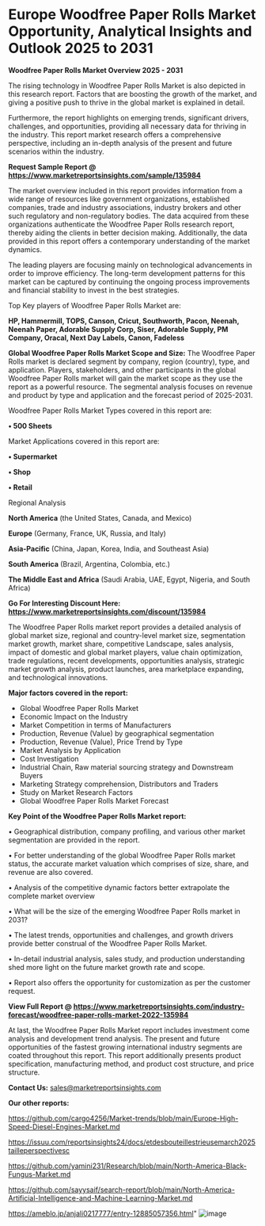 # Europe Woodfree Paper Rolls Market Opportunity, Analytical Insights and Outlook 2025 to 2031

<Strong> Woodfree Paper Rolls Market Overview 2025 - 2031</strong>

The rising technology in Woodfree Paper Rolls Market is also depicted in this research report. Factors that are boosting the growth of the market, and giving a positive push to thrive in the global market is explained in detail.

Furthermore, the report highlights on emerging trends, significant drivers, challenges, and opportunities, providing all necessary data for thriving in the industry. This report market research offers a comprehensive perspective, including an in-depth analysis of the present and future scenarios within the industry.

<strong>Request Sample Report @ <a href=https://www.marketreportsinsights.com/sample/135984>https://www.marketreportsinsights.com/sample/135984</a></strong>

The market overview included in this report provides information from a wide range of resources like government organizations, established companies, trade and industry associations, industry brokers and other such regulatory and non-regulatory bodies. The data acquired from these organizations authenticate the Woodfree Paper Rolls research report, thereby aiding the clients in better decision making. Additionally, the data provided in this report offers a contemporary understanding of the market dynamics.

The leading players are focusing mainly on technological advancements in order to improve efficiency. The long-term development patterns for this market can be captured by continuing the ongoing process improvements and financial stability to invest in the best strategies.

Top Key players of Woodfree Paper Rolls Market are:

<strong>HP, Hammermill, TOPS, Canson, Cricut, Southworth, Pacon, Neenah, Neenah Paper, Adorable Supply Corp, Siser, Adorable Supply, PM Company, Oracal, Next Day Labels, Canon, Fadeless</strong>

<strong><b>Global Woodfree Paper Rolls Market Scope and Size:</b></strong>
The Woodfree Paper Rolls market is declared segment by company, region (country), type, and application. Players, stakeholders, and other participants in the global Woodfree Paper Rolls market will gain the market scope as they use the report as a powerful resource. The segmental analysis focuses on revenue and product by type and application and the forecast period of 2025-2031.

Woodfree Paper Rolls Market Types covered in this report are:

<strong>• 500 Sheets</strong>

Market Applications covered in this report are:

<strong>• Supermarket

• Shop

• Retail</strong> 

Regional Analysis

<strong>North America</strong> (the United States, Canada, and Mexico)

<strong>Europe</strong> (Germany, France, UK, Russia, and Italy)

<strong>Asia-Pacific</strong> (China, Japan, Korea, India, and Southeast Asia)

<strong>South America</strong> (Brazil, Argentina, Colombia, etc.)

<strong>The Middle East and Africa</strong> (Saudi Arabia, UAE, Egypt, Nigeria, and South Africa)

<strong>Go For Interesting Discount Here: <a href=https://www.marketreportsinsights.com/discount/135984>https://www.marketreportsinsights.com/discount/135984</a></strong>

The Woodfree Paper Rolls market report provides a detailed analysis of global market size, regional and country-level market size, segmentation market growth, market share, competitive Landscape, sales analysis, impact of domestic and global market players, value chain optimization, trade regulations, recent developments, opportunities analysis, strategic market growth analysis, product launches, area marketplace expanding, and technological innovations.

<strong><b>Major factors covered in the report:</b></strong>
<ul>
  <li>Global Woodfree Paper Rolls Market </li>
  <li>Economic Impact on the Industry</li>
  <li>Market Competition in terms of Manufacturers</li>
  <li>Production, Revenue (Value) by geographical segmentation</li>
  <li>Production, Revenue (Value), Price Trend by Type</li>
  <li>Market Analysis by Application</li>
  <li>Cost Investigation</li>
  <li>Industrial Chain, Raw material sourcing strategy and Downstream Buyers</li>
  <li>Marketing Strategy comprehension, Distributors and Traders</li>
  <li>Study on Market Research Factors</li>
  <li>Global Woodfree Paper Rolls Market Forecast</li>
</ul>

<strong><b>Key Point of the Woodfree Paper Rolls Market report:</b></strong>

• Geographical distribution, company profiling, and various other market segmentation are provided in the report.

• For better understanding of the global Woodfree Paper Rolls market status, the accurate market valuation which comprises of size, share, and revenue are also covered.

• Analysis of the competitive dynamic factors better extrapolate the complete market overview

• What will be the size of the emerging Woodfree Paper Rolls market in 2031?

• The latest trends, opportunities and challenges, and growth drivers provide better construal of the Woodfree Paper Rolls Market.

• In-detail industrial analysis, sales study, and production understanding shed more light on the future market growth rate and scope.

• Report also offers the opportunity for customization as per the customer request.

<strong><b>View Full Report @ <a href=https://www.marketreportsinsights.com/industry-forecast/woodfree-paper-rolls-market-2022-135984>https://www.marketreportsinsights.com/industry-forecast/woodfree-paper-rolls-market-2022-135984</a></b></strong>


At last, the Woodfree Paper Rolls Market report includes investment come analysis and development trend analysis. The present and future opportunities of the fastest growing international industry segments are coated throughout this report. This report additionally presents product specification, manufacturing method, and product cost structure, and price structure.

<strong>Contact Us:</strong>
sales@marketreportsinsights.com

<strong>Our other reports:</strong>

<a href=https://github.com/cargo4256/Market-trends/blob/main/Europe-High-Speed-Diesel-Engines-Market.md>https://github.com/cargo4256/Market-trends/blob/main/Europe-High-Speed-Diesel-Engines-Market.md</a>

<a href=https://issuu.com/reportsinsights24/docs/etdesbouteillestrieusemarch2025tailleperspectivesc>https://issuu.com/reportsinsights24/docs/etdesbouteillestrieusemarch2025tailleperspectivesc</a>

<a href=https://github.com/yamini231/Research/blob/main/North-America-Black-Fungus-Market.md>https://github.com/yamini231/Research/blob/main/North-America-Black-Fungus-Market.md</a>

<a href=https://github.com/sayysaif/search-report/blob/main/North-America-Artificial-Intelligence-and-Machine-Learning-Market.md>https://github.com/sayysaif/search-report/blob/main/North-America-Artificial-Intelligence-and-Machine-Learning-Market.md</a>

<a href=https://ameblo.jp/anjali0217777/entry-12885057356.html>https://ameblo.jp/anjali0217777/entry-12885057356.html</a>"
![image](https://github.com/user-attachments/assets/b5d5f4fe-1f2d-4a87-9d85-103464cd46b4)

